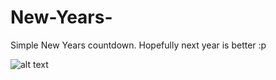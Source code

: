 # New-Years-
Simple New Years countdown. Hopefully next year is better :p


![alt text](https://github.com/Raakeshm1738/New-Years-/screenshot.jpg?raw=true)


